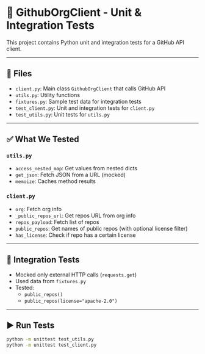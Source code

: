 # 🧪 GithubOrgClient - Unit & Integration Tests

This project contains Python unit and integration tests for a GitHub API client.

---

## 📁 Files

- `client.py`: Main class `GithubOrgClient` that calls GitHub API
- `utils.py`: Utility functions
- `fixtures.py`: Sample test data for integration tests
- `test_client.py`: Unit and integration tests for `client.py`
- `test_utils.py`: Unit tests for `utils.py`

---

## ✅ What We Tested

### `utils.py`

- `access_nested_map`: Get values from nested dicts
- `get_json`: Fetch JSON from a URL (mocked)
- `memoize`: Caches method results

### `client.py`

- `org`: Fetch org info
- `_public_repos_url`: Get repos URL from org info
- `repos_payload`: Fetch list of repos
- `public_repos`: Get names of public repos (with optional license filter)
- `has_license`: Check if repo has a certain license

---

## 🔁 Integration Tests

- Mocked only external HTTP calls (`requests.get`)
- Used data from `fixtures.py`
- Tested:
  - `public_repos()`
  - `public_repos(license="apache-2.0")`

---

## ▶️ Run Tests

```bash
python -m unittest test_utils.py
python -m unittest test_client.py
